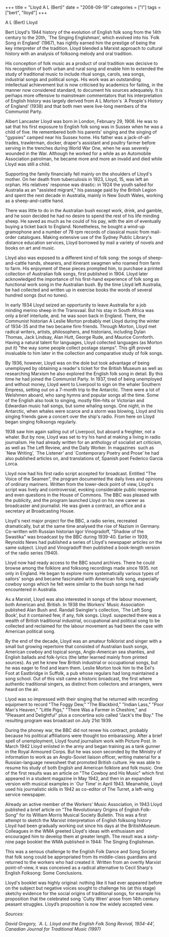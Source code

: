 +++
title = "Lloyd A L (Bert)"
date = "2008-09-19"
categories = ["l"]
tags = ["bert", "lloyd"]
+++

A L (Bert) Lloyd

Bert Lloyd's 1944 history of the evolution of English folk song from the 14th century to the 20th, \`The Singing Englishman’, which evolved into his \`Folk Song in England’ (1967), has rightly earned him the prestige of being the key interpreter of the tradition. Lloyd blended a Marxist approach to cultural history with an analysis of folksong melody and oral tradition.

His conception of folk music as a product of oral tradition was decisive to his recognition of both urban and rural song and enable him to extended the study of traditional music to include ritual songs, carols, sea songs, industrial songs and political songs. His work was an outstanding intellectual achievement but is now criticised by academics for failing, in the manner now considered standard, to document his sources adequately. It is perhaps more offensive to mainstream commentators that his interpretation of English history was largely derived from A L Morton's \`A People's History of England’ (1938) and that both men were live-long members of the Communist Party.

Albert Lancaster Lloyd was born in London, February 29, 1908. He was to sat that his first exposure to English folk song was in Sussex when he was a child of five. He remembered both his parents' singing and the singing of "gypsies" camped near his Sussex home. His father was a jack-of-all-trades, trawlerman, docker, draper's assistant and poultry farmer before serving in the trenches during World War One, when he was severely wounded in the War. Although he worked for a while as an Automobile Association patrolman, he became more and more an invalid and died while Lloyd was still a child.

Supporting the family financially fell mainly on the shoulders of Lloyd's mother. On her death from tuberculosis in 1923, Lloyd, 15, was left an orphan. His relatives' response was drastic: in 1924 the youth sailed for Australia as an "assisted migrant," his passage paid by the British Legion and spent the next decade in Australia, mainly in New South Wales, working as a sheep-and-cattle hand.

There was little to do in the Australian bush except work, drink, and gamble, and he soon decided he had no desire to spend the rest of his life minding sheep. He saved as much as he could of his pay, with the aim of eventually buying a ticket back to England. Nonetheless, he bought a wind-up gramophone and a number of 78 rpm records of classical music from mail-order catalogues. Making extensive use of the Sydney Public Library's distance education services, Lloyd borrowed by mail a variety of novels and books on art and music.

Lloyd also was exposed to a different kind of folk song: the songs of sheep-and-cattle hands, shearers, and itinerant swagmen who roamed from farm to farm. His enjoyment of these pieces prompted him, to purchase a printed collection of Australian folk songs, first published in 1904. Lloyd later acknowledged the importance of his first-hand experience of folk song as functional work song in the Australian bush. By the time Lloyd left Australia, be had collected and written up in exercise books the words of several hundred songs (but no tunes).

In early 1934 Lloyd seized an opportunity to leave Australia for a job minding merino sheep in the Transvaal. But his stay in South Africa was only a brief interlude, and. he was soon back in England. There, the Communist historian A Leslie Morton probably met Lloyd during the winter of 1934-35 and the two became firm friends. Through Morton, Lloyd met radical writers, artists, philosophers, and historians, including Dylan Thomas, Jack Lindsay, Alan Hutt, George Rude, and Maurice Cornforth. Having a natural talent for languages, Lloyd collected languages (as Morton put it) "the way some people collect postage stamps”. This gift proved invaluable to him later in the collection and comparative study of folk songs.

By 1936, however, Lloyd was on the dole but took advantage of being unemployed by obtaining a reader's ticket for the British Museum as well as researching Marxism he also explored the English folk song in detail. By this time he had joined the Communist Party. In 1937, tired of being unemployed and without money, Lloyd went to Liverpool to sign on the whaler Southern Empress, setting out on a 7-month trip to the Antarctic. There were a lot of Welshmen aboard, who sang hymns and popular songs all the time. Some of the English also took to singing, mostly film-hits or Victorian and Edwardian music hall songs, but some whaling songs. One night, in the Antarctic, when whales were scarce and a storm was blowing, Lloyd and his singing friends gave a concert over the ship's radio. From here on Lloyd began singing folksongs regularly.

1938 saw him again sailing out of Liverpool, but aboard a freighter, not a whaler. But by now, Lloyd was set to try his hand at making a living in radio journalism. He had already written for an anthology of socialist art criticism, as well as The Left Review, and the Daily Worker. In magazines  such as \`New Writing’, \`The Listener’ and \`Contemporary Poetry and Prose’ he had also published articles on, and translations of, Spanish poet Federico Garcia Lorca.

Lloyd now had his first radio script accepted for broadcast. Entitled "The Voice of the Seamen", the program documented the daily lives and opinions of ordinary mariners. Written from the lower-deck point of view, Lloyd's script was lively and controversial, evoking considerable public response and even questions in the House of Commons. The BBC was pleased with the publicity, and the program launched Lloyd on his new career as broadcaster and journalist. He was given a contract, an office and a secretary at Broadcasting House.

Lloyd's next major project for the BBC, a radio series, recreated dramatically, but at the same time analysed the rise of Nazism in Germany. Co-written with Russian historian Igor Vinogradoff, "Shadow of the Swastika" was broadcast by the BBC during 1939-40. Earlier in 1939, Reynolds News had published a series of Lloyd's newspaper articles on the same subject. Lloyd and Vinogradoff then published a book-length version of the radio series (1940).

Lloyd now had ready access to the BBC sound archives. There he could browse among the folklore and folksong recordings made since 1935. not only in England. He began to explore more systematically various types of sailors' songs and became fascinated with American folk song, especially cowboy songs which he felt were similar to the bush songs he had encountered in Australia.

As a Marxist, Lloyd was also interested in songs of the labour movement, both American and. British. In 1938 the Workers' Music Association published Alan Bush and. Randall Swingler's collection, \`The Left Song Book’, but it contained few, if any, folk songs. Lloyd. suspected there was a wealth of British traditional industrial, occupational and political song to be collected and reclaimed for the labour movement as had been the case with American political song.

By the end of the decade, Lloyd was an amateur folklorist and singer with a small but growing repertoire that consisted of Australian bush songs, American cowboy and topical songs, Anglo-American sea shanties, and English ballads and folk-lyrics (the latter learned mainly from printed sources). As yet he knew few British industrial or occupational songs, but he was eager to find and learn them. Leslie Morton took him to the Eel's Foot at Eastbridge in Suffolk, a pub whose regulars had long maintained a song school. Out of this visit came a historic broadcast, the first where authentic traditional singers, as distinct from collectors and arrangers, were heard on the air.

Llyod was so impressed with their singing that he returned with recording equipment to record "The Foggy Dew," "The Blackbird," "Indian Lass," "Poor Man's Heaven," "Little Pigs," "There Was a Farmer in Cheshire," and "Pleasant and Delightful" plus a concertina solo called "Jack's the Boy." The resulting program was broadcast on July 21st 1939.

During the phoney war, the BBC did not renew his contract, probably because his political affiliations were thought too embarassing. After a brief spell of unemployment, Lloyd found journalism work with Picture Post. In March 1942 Lloyd enlisted in the army and began training as a tank gunner in the Royal Armoured Corps. But he was soon seconded by the Ministry of information to work as an Anglo-Soviet liaison officer, writing material for a Russian-language newssheet that promoted British culture. He was able to resume his study of both English and American folklore and folk music. One of the first results was an article on "The Cowboy and His Music" which first appeared in a student magazine in May 1942, and then in an expanded version with musical examples in \`Our Time’ in April 1943. Meanwhile, Lloyd used his journalistic skills in 1942 as co-editor of The Turret, a left-wing service newspaper.

Already an active member of the Workers' Music Association, in 1943 Lloyd published a brief article on "The Revolutionary Origins of English Folk-Song" for its William Morris Musical Society Bulletin. This was a first attempt to sketch the Marxist interpretation of English folksong history Lloyd had been gradually working out since his days at the BritishMuseum. Colleagues in the WMA greeted Lloyd's ideas with enthusiasm and encouraged him to develop them at greater length. The result was a sixty-nine page booklet the WMA published in 1944: The Singing Englishman.

This was a serious challenge to the English Folk Dance and Song Society that folk song could be appropriated from its middle-class guardians and returned to the workers who had created it. Written from an overtly Marxist point-of-view, it was conceived as a radical alternative to Cecil Sharp's English Folksong: Some Conclusions.

Lloyd's booklet was highly original: nothing like it had ever appeared before on the subject but negative voices sought to challenge his (at this stage) sketchy evidence for the social origins of traditional songs, for example his proposition that the celebrated song \`Cutty Wren’ arose from 14th century peasant struggles. Lloyd’s proposition is now the widely accepted view.

_Sources:_

_David Gregory, \`A. L. Lloyd and the English Folk Song Revival, 1934-44’, Canadian Journal for Traditional Music (1997)_

